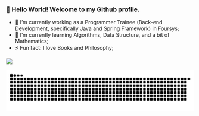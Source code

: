 ### 👋 Hello World! Welcome to my Github profile. 

- 🔭 I’m currently working as a Programmer Trainee (Back-end Development, specifically Java and Spring Framework) in Foursys;
- 🌱 I’m currently learning Algorithms, Data Structure, and a bit of Mathematics;
- ⚡ Fun fact: I love Books and Philosophy;

<div>
<a href="https://github.com/thweevar">
<img height="180em" src="https://github-readme-stats.vercel.app/api?username=thweevar&show_icons=true&theme=dracula&include_all_commits=true&count_private=true"/>
</div>

  ![Snake animation](https://github.com/thweevar/thweevar/blob/output/github-contribution-grid-snake.svg)

